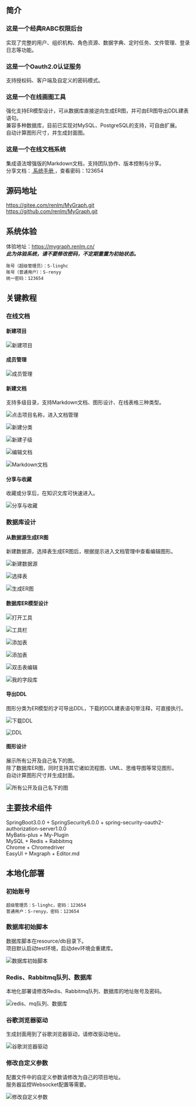 ## 简介
### 这是一个经典RABC权限后台
实现了完整的用户、组织机构、角色资源、数据字典、定时任务、文件管理、登录日志等功能。  

### 这是一个Oauth2.0认证服务
支持授权码、客户端及自定义的密码模式。  

### 这是一个在线画图工具
强化支持ER模型设计，可从数据库直接逆向生成ER图，并可由ER图导出DDL建表语句。  
兼容多种数据库，目前已实现对MySQL、PostgreSQL的支持，可自由扩展。  
自动计算图形尺寸，并生成封面图。  

### 这是一个在线文档系统
集成语法增强版的Markdown文档，支持团队协作、版本控制与分享。  
分享文档：<a href="https://mygraph.renlm.cn/pub/doc/s/F6518D2F9B4542D1B8AD48325066A20B" target="_blank"> 系统手册 </a>，查看密码：123654  

## 源码地址 
<a href="https://gitee.com/renlm/MyGraph.git" target="_blank">https://<span></span>gitee.com/renlm/MyGraph.git</a>  
<a href="https://github.com/renlm/MyGraph.git" target="_blank">https://<span></span>github.com/renlm/MyGraph.git</a>  

## 系统体验
体验地址：<a href="https://mygraph.renlm.cn/" target="_blank">https://<span></span>mygraph.renlm.cn/</a>  
***此为体验系统，请不要修改密码，不定期重置为初始状态。***  
```
账号（超级管理员）：S-linghc  
账号（普通用户）：S-renyy  
统一密码：123654  
```

## 关键教程
### 在线文档
#### 新建项目

![新建项目](https://renlm.github.io/imgs/MyGraph2/201.png "新建项目")

#### 成员管理

![成员管理](https://renlm.github.io/imgs/MyGraph2/202.png "成员管理")

#### 新建文档

支持多级目录，支持Markdown文档、图形设计、在线表格三种类型。

![点击项目名称，进入文档管理](https://renlm.github.io/imgs/MyGraph2/210.png "点击项目名称，进入文档管理")

![新建分类](https://renlm.github.io/imgs/MyGraph2/211.png "新建分类")

![新建子级](https://renlm.github.io/imgs/MyGraph2/212.png "新建子级")

![编辑文档](https://renlm.github.io/imgs/MyGraph2/213.png "编辑文档")

![Markdown文档](https://renlm.github.io/imgs/MyGraph2/214.png "Markdown文档")

#### 分享与收藏
收藏或分享后，在知识文库可快速进入。

![分享与收藏](https://renlm.github.io/imgs/MyGraph2/215.png "分享与收藏")

### 数据库设计
#### 从数据源生成ER图
新建数据源，选择表生成ER图后，根据提示进入文档管理中查看编辑图形。

![新建数据源](https://renlm.github.io/imgs/MyGraph2/301.png "新建数据源")

![选择表](https://renlm.github.io/imgs/MyGraph2/302.png "选择表")

![生成ER图](https://renlm.github.io/imgs/MyGraph2/303.png "生成ER图")

#### 数据库ER模型设计

![打开工具](https://renlm.github.io/imgs/MyGraph2/304.png "打开工具")

![工具栏](https://renlm.github.io/imgs/MyGraph2/305.png "工具栏")

![添加表](https://renlm.github.io/imgs/MyGraph2/306.png "添加表")

![添加表](https://renlm.github.io/imgs/MyGraph2/307.png "添加表")

![双击表编辑](https://renlm.github.io/imgs/MyGraph2/308.png "双击表编辑")

![我的字段库](https://renlm.github.io/imgs/MyGraph2/309.png "我的字段库")

#### 导出DDL
图形分类为ER模型的才可导出DDL，下载的DDL建表语句带注释，可直接执行。

![下载DDL](https://renlm.github.io/imgs/MyGraph2/310.png "下载DDL")

![DDL](https://renlm.github.io/imgs/MyGraph2/311.png "DDL")

#### 图形设计
展示所有公开及自己名下的图。  
除了数据库ER图，同时支持其它诸如流程图、UML、思维导图等常见图形。  
自动计算图形尺寸并生成封面。  

![所有公开及自己名下的图](https://renlm.github.io/imgs/MyGraph2/312.png "所有公开及自己名下的图")

## 主要技术组件
SpringBoot3.0.0 + SpringSecurity6.0.0 + spring-security-oauth2-authorization-server1.0.0  
MyBatis-plus + My-Plugin  
MySQL + Redis + Rabbitmq  
Chrome + Chromedriver  
EasyUI + Mxgraph + Editor.md  

## 本地化部署
### 初始账号
```
超级管理员：S-linghc，密码：123654
普通用户：S-renyy，密码：123654
```

### 数据库初始脚本
数据库脚本在resource/db目录下。  
项目默认启动test环境，启动dev环境会重建库。  

![数据库初始脚本](https://renlm.github.io/imgs/MyGraph2/100.png "数据库初始脚本")

### Redis、Rabbitmq队列、数据库
本地化部署请修改Redis、Rabbitmq队列、数据库的地址账号及密码。  

![redis、mq队列、数据库](https://renlm.github.io/imgs/MyGraph2/101.png "redis、mq队列、数据库")

### 谷歌浏览器驱动
生成封面用到了谷歌浏览器驱动，请修改驱动地址。  

![谷歌浏览器驱动](https://renlm.github.io/imgs/MyGraph2/102.png "谷歌浏览器驱动")

### 修改自定义参数
配置文件中的自定义参数请修改为自己的项目地址。  
服务器监控Websocket配置等需要。  

![修改自定义参数](https://renlm.github.io/imgs/MyGraph2/103.png "修改自定义参数")

